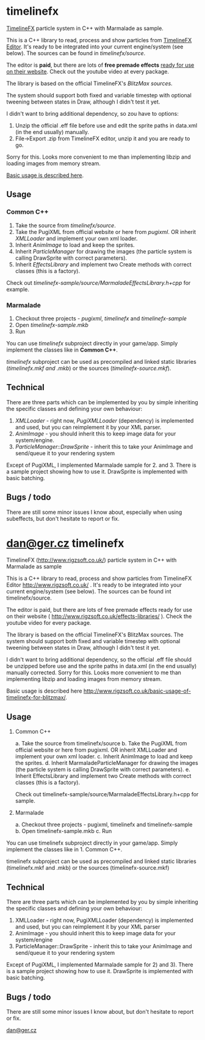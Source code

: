 timelinefx
==========

[TimelineFX](http://www.rigzsoft.co.uk/) particle system in C++ with Marmalade as sample.

This is a C++ library to read, process and show particles from [TimelineFX Editor](http://www.rigzsoft.co.uk/).
It's ready to be integrated into your current engine/system (see below).
The sources can be found in *timelinefx/source*.

The editor is **paid**, but there are lots of **free premade effects** [ready for use on their website](http://www.rigzsoft.co.uk/effects-libraries/).
Check out the youtube video at every package.

The library is based on the official TimelineFX's *BlitzMax sources*.

The system should support both fixed and variable timestep with optional tweening between states in Draw, although I didn't test it yet.

I didn't want to bring additional dependency, so zou have to options:

1. Unzip the official .eff file before use and edit the sprite paths in data.xml (in the end usually) manually.
2. File->Export .zip from TimelineFX editor, unzip it and you are ready to go.

Sorry for this. Looks more convenient to me than implementing libzip and loading images from memory stream.

[Basic usage is described here](http://www.rigzsoft.co.uk/basic-usage-of-timelinefx-for-blitzmax/).

Usage
-----

### Common C++

1. Take the source from *timelinefx/source*.
2. Take the PugiXML from official website or here from *pugixml*. OR inherit *XMLLoader* and implement your own xml loader.
3. Inherit *AnimImage* to load and keep the sprites.
4. Inherit *ParticleManager* for drawing the images (the particle system is calling DrawSprite with correct parameters).
5. Inherit *EffectsLibrary* and implement two Create methods with correct classes (this is a factory).

Check out *timelinefx-sample/source/MarmaladeEffectsLibrary.h+cpp* for example.

### Marmalade

1. Checkout three projects - *pugixml*, *timelinefx* and *timelinefx-sample*
2. Open *timelinefx-sample.mkb*
3. Run

You can use *timelinefx* subproject directly in your game/app. Simply implement the classes like in **Common C++**.

*timelinefx* subproject can be used as precompiled and linked static libraries (*timelinefx.mkf and .mkb*) or the sources (*timelinefx-source.mkf*).

Technical
---------

There are three parts which can be implemented by you by simple inheriting the specific classes and defining your own behaviour:

1. *XMLLoader* - right now, *PugiXMLLoader* (dependency) is implemented and used, but you can reimplement it by your XML parser.
2. *AnimImage* - you should inherit this to keep image data for your system/engine.
3. *ParticleManager::DrawSprite* - inherit this to take your AnimImage and send/queue it to your rendering system

Except of PugiXML, I implemented Marmalade sample for 2. and 3. There is a sample project showing how to use it. DrawSprite is implemented with basic batching.

Bugs / todo
-----------

There are still some minor issues I know about, especially when using subeffects, but don't hesitate to report or fix.

dan@ger.cz
timelinefx
==========

TimelineFX (http://www.rigzsoft.co.uk/) particle system in C++ with Marmalade as sample

This is a C++ library to read, process and show particles from TimelineFX Editor http://www.rigzsoft.co.uk/ .
It's ready to be integrated into your current engine/system (see below).
The sources can be found int timelinefx/source.

The editor is paid, but there are lots of free premade effects ready for use on their website ( http://www.rigzsoft.co.uk/effects-libraries/ ).
Check the youtube video for every package.

The library is based on the official TimelineFX's BlitzMax sources.
The system should support both fixed and variable timestep with optional tweening between states in Draw,
although I didn't test it yet.

I didn't want to bring additional dependency, so the official .eff file should be unzipped before use
and the sprite paths in data.xml (in the end usually) manually corrected. Sorry for this. Looks more
convenient to me than implementing libzip and loading images from memory stream.

Basic usage is described here http://www.rigzsoft.co.uk/basic-usage-of-timelinefx-for-blitzmax/.

Usage
-----

1. Common C++

   a. Take the source from timelinefx/source
   b. Take the PugiXML from official website or here from pugixml. OR inherit XMLLoader and implement your own xml loader.
   c. Inherit AnimImage to load and keep the sprites.
   d. Inherit MarmaladeParticleManager for drawing the images (the particle system is calling DrawSprite with correct parameters).
   e. Inherit EffectsLibrary and implement two Create methods with correct classes (this is a factory).

   Check out timelinefx-sample/source/MarmaladeEffectsLibrary.h+cpp for sample.

2. Marmalade

   a. Checkout three projects - pugixml, timelinefx and timelinefx-sample
   b. Open timelinefx-sample.mkb
   c. Run

You can use timelinefx subproject directly in your game/app. Simply implement the classes like in 1. Common C++.

timelinefx subproject can be used as precompiled and linked static libraries (timelinefx.mkf and .mkb) or the sources (timelinefx-source.mkf)

Technical
---------

There are three parts which can be implemented by you by simple inheriting the specific
classes and defining your own behaviour:

1. XMLLoader - right now, PugiXMLLoader (dependency) is implemented and used, but you can reimplement it by your XML parser
2. AnimImage - you should inherit this to keep image data for your system/engine
3. ParticleManager::DrawSprite - inherit this to take your AnimImage and send/queue it to your rendering system

Except of PugiXML, I implemented Marmalade sample for 2) and 3). There is a sample project showing
how to use it. DrawSprite is implemented with basic batching.

Bugs / todo
-----------

There are still some minor issues I know about, but don't hesitate to report or fix.

dan@ger.cz

